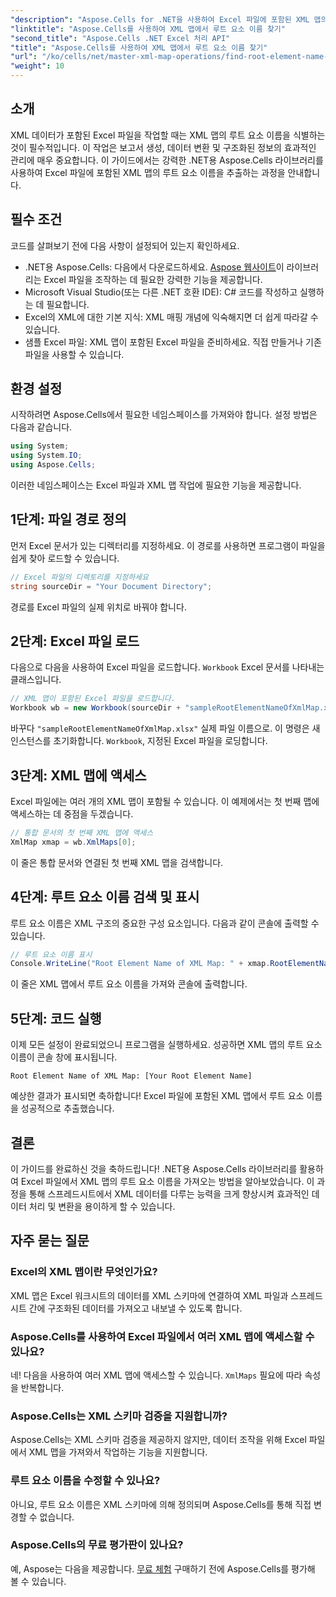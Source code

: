 ```yaml
---
"description": "Aspose.Cells for .NET을 사용하여 Excel 파일에 포함된 XML 맵의 루트 요소 이름을 효율적으로 가져오는 방법을 알아보세요. 이 단계별 가이드는 Excel 문서를 로드하는 방법을 안내합니다."
"linktitle": "Aspose.Cells를 사용하여 XML 맵에서 루트 요소 이름 찾기"
"second_title": "Aspose.Cells .NET Excel 처리 API"
"title": "Aspose.Cells를 사용하여 XML 맵에서 루트 요소 이름 찾기"
"url": "/ko/cells/net/master-xml-map-operations/find-root-element-name-from-xml-map/"
"weight": 10
---
```


## 소개

XML 데이터가 포함된 Excel 파일을 작업할 때는 XML 맵의 루트 요소 이름을 식별하는 것이 필수적입니다. 이 작업은 보고서 생성, 데이터 변환 및 구조화된 정보의 효과적인 관리에 매우 중요합니다. 이 가이드에서는 강력한 .NET용 Aspose.Cells 라이브러리를 사용하여 Excel 파일에 포함된 XML 맵의 루트 요소 이름을 추출하는 과정을 안내합니다.

## 필수 조건

코드를 살펴보기 전에 다음 사항이 설정되어 있는지 확인하세요.
- .NET용 Aspose.Cells: 다음에서 다운로드하세요. [Aspose 웹사이트](https://releases.aspose.com/cells/net/)이 라이브러리는 Excel 파일을 조작하는 데 필요한 강력한 기능을 제공합니다.
- Microsoft Visual Studio(또는 다른 .NET 호환 IDE): C# 코드를 작성하고 실행하는 데 필요합니다.
- Excel의 XML에 대한 기본 지식: XML 매핑 개념에 익숙해지면 더 쉽게 따라갈 수 있습니다.
- 샘플 Excel 파일: XML 맵이 포함된 Excel 파일을 준비하세요. 직접 만들거나 기존 파일을 사용할 수 있습니다.

## 환경 설정
시작하려면 Aspose.Cells에서 필요한 네임스페이스를 가져와야 합니다. 설정 방법은 다음과 같습니다.

```csharp
using System;
using System.IO;
using Aspose.Cells;
```

이러한 네임스페이스는 Excel 파일과 XML 맵 작업에 필요한 기능을 제공합니다.

## 1단계: 파일 경로 정의
먼저 Excel 문서가 있는 디렉터리를 지정하세요. 이 경로를 사용하면 프로그램이 파일을 쉽게 찾아 로드할 수 있습니다.

```csharp
// Excel 파일의 디렉토리를 지정하세요
string sourceDir = "Your Document Directory";
```

경로를 Excel 파일의 실제 위치로 바꿔야 합니다.

## 2단계: Excel 파일 로드
다음으로 다음을 사용하여 Excel 파일을 로드합니다. `Workbook` Excel 문서를 나타내는 클래스입니다.

```csharp
// XML 맵이 포함된 Excel 파일을 로드합니다.
Workbook wb = new Workbook(sourceDir + "sampleRootElementNameOfXmlMap.xlsx");
```

바꾸다 `"sampleRootElementNameOfXmlMap.xlsx"` 실제 파일 이름으로. 이 명령은 새 인스턴스를 초기화합니다. `Workbook`, 지정된 Excel 파일을 로딩합니다.

## 3단계: XML 맵에 액세스
Excel 파일에는 여러 개의 XML 맵이 포함될 수 있습니다. 이 예제에서는 첫 번째 맵에 액세스하는 데 중점을 두겠습니다.

```csharp
// 통합 문서의 첫 번째 XML 맵에 액세스
XmlMap xmap = wb.XmlMaps[0];
```

이 줄은 통합 문서와 연결된 첫 번째 XML 맵을 검색합니다.

## 4단계: 루트 요소 이름 검색 및 표시
루트 요소 이름은 XML 구조의 중요한 구성 요소입니다. 다음과 같이 콘솔에 출력할 수 있습니다.

```csharp
// 루트 요소 이름 표시
Console.WriteLine("Root Element Name of XML Map: " + xmap.RootElementName);
```

이 줄은 XML 맵에서 루트 요소 이름을 가져와 콘솔에 출력합니다.

## 5단계: 코드 실행
이제 모든 설정이 완료되었으니 프로그램을 실행하세요. 성공하면 XML 맵의 루트 요소 이름이 콘솔 창에 표시됩니다.

```plaintext
Root Element Name of XML Map: [Your Root Element Name]
```

예상한 결과가 표시되면 축하합니다! Excel 파일에 포함된 XML 맵에서 루트 요소 이름을 성공적으로 추출했습니다.

## 결론
이 가이드를 완료하신 것을 축하드립니다! .NET용 Aspose.Cells 라이브러리를 활용하여 Excel 파일에서 XML 맵의 루트 요소 이름을 가져오는 방법을 알아보았습니다. 이 과정을 통해 스프레드시트에서 XML 데이터를 다루는 능력을 크게 향상시켜 효과적인 데이터 처리 및 변환을 용이하게 할 수 있습니다.

## 자주 묻는 질문

### Excel의 XML 맵이란 무엇인가요?
XML 맵은 Excel 워크시트의 데이터를 XML 스키마에 연결하여 XML 파일과 스프레드시트 간에 구조화된 데이터를 가져오고 내보낼 수 있도록 합니다.

### Aspose.Cells를 사용하여 Excel 파일에서 여러 XML 맵에 액세스할 수 있나요?
네! 다음을 사용하여 여러 XML 맵에 액세스할 수 있습니다. `XmlMaps` 필요에 따라 속성을 반복합니다.

### Aspose.Cells는 XML 스키마 검증을 지원합니까?
Aspose.Cells는 XML 스키마 검증을 제공하지 않지만, 데이터 조작을 위해 Excel 파일에서 XML 맵을 가져와서 작업하는 기능을 지원합니다.

### 루트 요소 이름을 수정할 수 있나요?
아니요, 루트 요소 이름은 XML 스키마에 의해 정의되며 Aspose.Cells를 통해 직접 변경할 수 없습니다.

### Aspose.Cells의 무료 평가판이 있나요?
예, Aspose는 다음을 제공합니다. [무료 체험](https://releases.aspose.com/) 구매하기 전에 Aspose.Cells를 평가해 볼 수 있습니다.